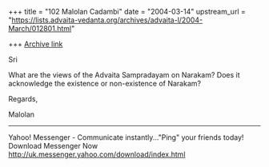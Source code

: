 +++
title = "102 Malolan Cadambi"
date = "2004-03-14"
upstream_url = "https://lists.advaita-vedanta.org/archives/advaita-l/2004-March/012801.html"

+++
[Archive link](https://lists.advaita-vedanta.org/archives/advaita-l/2004-March/012801.html)

Sri

What are the views of the Advaita Sampradayam on Narakam? Does it
acknowledge the existence or non-existence of Narakam?

Regards,

Malolan





___________________________________________________________
Yahoo! Messenger - Communicate instantly..."Ping" 
your friends today! Download Messenger Now 
http://uk.messenger.yahoo.com/download/index.html

